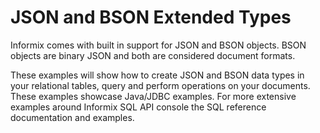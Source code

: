 # JSON and BSON Extended Types

Informix comes with built in support for JSON and BSON objects. BSON objects are binary JSON and both are considered document formats.

These examples will show how to create JSON and BSON data types in your relational tables, query and perform operations on your documents. These examples showcase Java/JDBC examples.  For more extensive examples around Informix SQL API console the SQL reference documentation and examples.